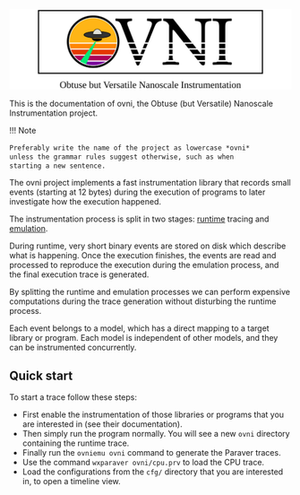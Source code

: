 ![Ovni logo](fig/logo2.png)

This is the documentation of ovni, the Obtuse (but Versatile) Nanoscale
Instrumentation project.

!!! Note

	Preferably write the name of the project as lowercase *ovni*
	unless the grammar rules suggest otherwise, such as when
	starting a new sentence.

The ovni project implements a fast instrumentation library that records
small events (starting at 12 bytes) during the execution of programs to
later investigate how the execution happened.

The instrumentation process is split in two stages: [runtime](runtime)
tracing and [emulation](emulation/).

During runtime, very short binary events are stored on disk which
describe what is happening. Once the execution finishes, the events are
read and processed to reproduce the execution during the emulation
process, and the final execution trace is generated.

By splitting the runtime and emulation processes we can perform
expensive computations during the trace generation without disturbing
the runtime process.

Each event belongs to a model, which has a direct mapping to a target
library or program. Each model is independent of other models, and they
can be instrumented concurrently.

## Quick start

To start a trace follow these steps:

- First enable the instrumentation of those libraries or programs that
  you are interested in (see their documentation).
- Then simply run the program normally. You will see a new `ovni`
  directory containing the runtime trace.
- Finally run the `ovniemu ovni` command to generate the Paraver traces.
- Use the command `wxparaver ovni/cpu.prv` to load the CPU trace.
- Load the configurations from the `cfg/` directory that you are
  interested in, to open a timeline view.
